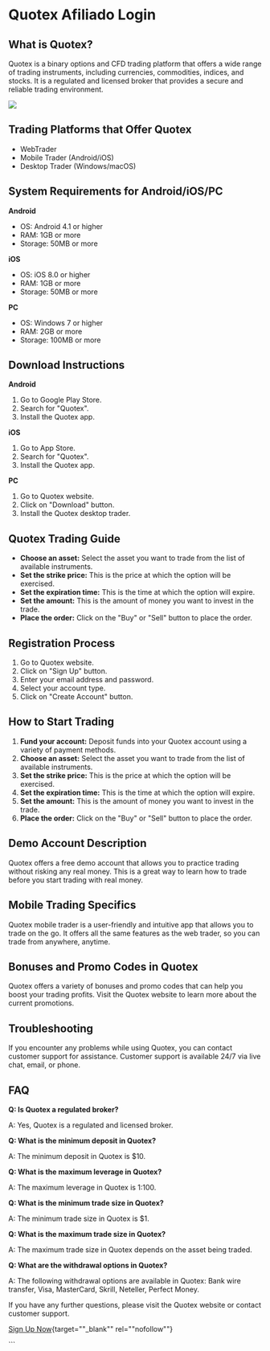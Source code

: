 # Quotex Afiliado Login

## What is Quotex?

Quotex is a binary options and CFD trading platform that offers a wide
range of trading instruments, including currencies, commodities,
indices, and stocks. It is a regulated and licensed broker that provides
a secure and reliable trading environment.

[![](https://static.quotex.io/files/12_en/300_250.jpg)](https://traff.sbs/brokerqxlid)

## Trading Platforms that Offer Quotex

-   WebTrader
-   Mobile Trader (Android/iOS)
-   Desktop Trader (Windows/macOS)

## System Requirements for Android/iOS/PC

**Android**

-   OS: Android 4.1 or higher
-   RAM: 1GB or more
-   Storage: 50MB or more

**iOS**

-   OS: iOS 8.0 or higher
-   RAM: 1GB or more
-   Storage: 50MB or more

**PC**

-   OS: Windows 7 or higher
-   RAM: 2GB or more
-   Storage: 100MB or more

## Download Instructions

**Android**

1.  Go to Google Play Store.
2.  Search for "Quotex".
3.  Install the Quotex app.

**iOS**

1.  Go to App Store.
2.  Search for "Quotex".
3.  Install the Quotex app.

**PC**

1.  Go to Quotex website.
2.  Click on "Download" button.
3.  Install the Quotex desktop trader.

## Quotex Trading Guide

-   **Choose an asset:** Select the asset you want to trade from the
    list of available instruments.
-   **Set the strike price:** This is the price at which the option will
    be exercised.
-   **Set the expiration time:** This is the time at which the option
    will expire.
-   **Set the amount:** This is the amount of money you want to invest
    in the trade.
-   **Place the order:** Click on the "Buy" or "Sell" button
    to place the order.

## Registration Process

1.  Go to Quotex website.
2.  Click on "Sign Up" button.
3.  Enter your email address and password.
4.  Select your account type.
5.  Click on "Create Account" button.

## How to Start Trading

1.  **Fund your account:** Deposit funds into your Quotex account using
    a variety of payment methods.
2.  **Choose an asset:** Select the asset you want to trade from the
    list of available instruments.
3.  **Set the strike price:** This is the price at which the option will
    be exercised.
4.  **Set the expiration time:** This is the time at which the option
    will expire.
5.  **Set the amount:** This is the amount of money you want to invest
    in the trade.
6.  **Place the order:** Click on the "Buy" or "Sell" button
    to place the order.

## Demo Account Description

Quotex offers a free demo account that allows you to practice trading
without risking any real money. This is a great way to learn how to
trade before you start trading with real money.

## Mobile Trading Specifics

Quotex mobile trader is a user-friendly and intuitive app that allows
you to trade on the go. It offers all the same features as the web
trader, so you can trade from anywhere, anytime.

## Bonuses and Promo Codes in Quotex

Quotex offers a variety of bonuses and promo codes that can help you
boost your trading profits. Visit the Quotex website to learn more about
the current promotions.

## Troubleshooting

If you encounter any problems while using Quotex, you can contact
customer support for assistance. Customer support is available 24/7 via
live chat, email, or phone.

## FAQ

**Q: Is Quotex a regulated broker?**

A: Yes, Quotex is a regulated and licensed broker.

**Q: What is the minimum deposit in Quotex?**

A: The minimum deposit in Quotex is \$10.

**Q: What is the maximum leverage in Quotex?**

A: The maximum leverage in Quotex is 1:100.

**Q: What is the minimum trade size in Quotex?**

A: The minimum trade size in Quotex is \$1.

**Q: What is the maximum trade size in Quotex?**

A: The maximum trade size in Quotex depends on the asset being traded.

**Q: What are the withdrawal options in Quotex?**

A: The following withdrawal options are available in Quotex: Bank wire
transfer, Visa, MasterCard, Skrill, Neteller, Perfect Money.

If you have any further questions, please visit the Quotex website or
contact customer support.

[Sign Up
Now](\%22https://traff.sbs/brokerqxsignup\%22){target=""_blank""
rel=""nofollow""}

\`\`\`

